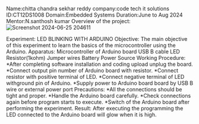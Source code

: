 Name:chitta chandra sekhar reddy
company:code tech it solutions
ID:CT12DS1008
Domain:Embedded Systems
Duration:June to Aug 2024 
Mentor:N.santhosh kumar 
Overview of the project:
                  ![Screenshot 2024-06-25 204611](https://github.com/chittachandra/task1/assets/173767450/e165c49c-d5e0-49cd-9075-e92addc8a8af)


 Experiment: LED BLINKING WITH ARDUINO
 Objective: The main objective of this experiment to learn the basics of the microcontroller using the Arduino.
 Apparatus: Microcontroller of Arduino board USB B cable LED Resistor(1kohm) Jumper wires Battery Power Source
 Working Procedure: *After completing software installation and coding upload unplug the board.
                    *Connect output pin number of Arduino board with resistor. *Connect resistor with positive terminal of LED. 
                    *Connect negative terminal of LED withground pin of Arduino.
                    *Supply power to Arduino board board by USB B wire or external power port
  Precautions: *All the connections should be tight and proper.
               *Handle the Arduino board carefully. 
               *Check connections again before program starts to execute. 
               *Switch of the Arduino board after performing the experiment.
 Result: After executing the programming the LED connected to the Arduino board will glow when it is high.
 
